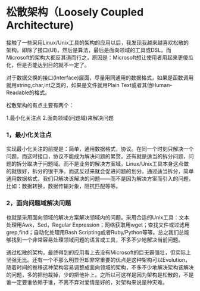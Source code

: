 松散架构（Loosely Coupled Architecture)
========

接触了一些采用Linux/Unix工具的架构的应用以后，我发现我越来越喜欢松散的架构。即除了接口(UI)，然后是算法，最后是面向领域的工具或DSL。而Microsoft的架构大都反其道而行之，原因是：Microsoft想让使用者用起来更傻瓜化，但是否能达到目的就不一定了。

对于数据交换的接口(Interface)层面，尽量用同通用的数据格式，如果是函数调用就用string,char,int之类的，如果是文件就用Plain Text或者其他Human-Readable的格式。

松散架构的有点主要有两个：

1.最小化关注点
2.面向领域(问题域)来解决问题

### 1，最小化关注点

实现最小化关注的前提是：简单，通用数据格式，协议。在同一个时刻只解决一个问题。而这时接口，协议不能成为解决问题的累赘。还有就是适当的拆分问题，问题的拆分取决于问题域。而不是业务的解决方案域。Linux/Unix工具本身这点做的就很好，拆分的很干净。而这反过来就会促进问题的划分。通过适当拆分，简单通用数据格式，我们只解决该解决的问题——而不是因为解决方案而引入的问题，比如：数据转换，数据传输对象，阻抗匹配等等。

### 2，面向问题域解决问题

也就是采用面向领域的解决方案解决领域内的问题。采用合适的Unix工具：文本处理用Awk，Sed，Regular Expression；网络获取用wget；查找文件或过滤用grep,find；自动化处理用Bash Scripting或者Ruby/Python等等。总之我们总能够找到一个非常容易处理领域问题的语言或工具，不多不少地解决当前问题。

通过松散的架构，最终得到的应用看上去没有Microsoft的巨无霸强壮，但实际上坚强无比。还有一个不那么明显但却非常重要的优点是这种架构可以Evolution，随着时间的推移这种架构容易调整成面向领域的架构，不多不少地解决架构该解决的问题，多的把他裁掉，少的把他补上。之所以可这样是因为架构是松散的，不是谁一定要谁依赖于谁，不离不弃对爱情是好的，对架构来说是种灾难。
